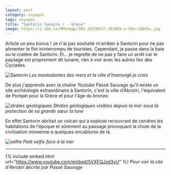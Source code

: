 ```yaml
---
layout: post 
category: voyages
tags: voyages
title: "Santorin lunaire ☾ - Grèce"
image: https://i.ibb.co/MM5mqqp/IMG-20230627-163009-w-FEm-CQAH5x.jpg
---
```


Article un peu bonus ! Je n'ai pas souhaité m'arrêter à Santorin pour ne pas alimenter le flot ininterrompu de touristes. Cependant, je passe dans la baie ou le cratère de Santorin. Et... je regrette de ne pas y faire un arrêt car le paysage est proprement dit lunaire, rien à voir avec les autres îles des Cyclades. 

![Santorin](https://i.ibb.co/CKdZJ4z/IMG-20230627-163032-xo-Xnpwi-G7m.jpg)
_Les mastodontes des mers et la ville d'Imerovigli je crois_

<!--more-->

De plus j'apprends avec la chaîne Youtube Passé Sauvage qu'il existe un site archéologie extraordinaire à Santorin, c'est la ville d'Akrotiri, l'équivalent de Pompéi pour la Grèce et pour l'âge du bronze. 

![strates géologiques](https://i.ibb.co/CWTX71w/IMG-20230627-161612-2vkl-Ov3b1-Y.jpg)
_Strates géologiques visibles depuis la mer sous la protection de sa grande sœur la lune_

En effet Santorin abritait un volcan qui a explosé recouvrant de cendres les habitations de l'époque et sûrement au passage provoquant la chute de la civilisation minoenne à quelques encablures de là. 

![selfie](https://i.ibb.co/MM5mqqp/IMG-20230627-163009-w-FEm-CQAH5x.jpg)
_Petit selfie face à la mer_

--- 

{% include embed.html url="https://www.youtube.com/embed/5VXFQJzd3vU" %}
_Pour voir la cité d'Akrotiri décrite par Passé Sauvage_

